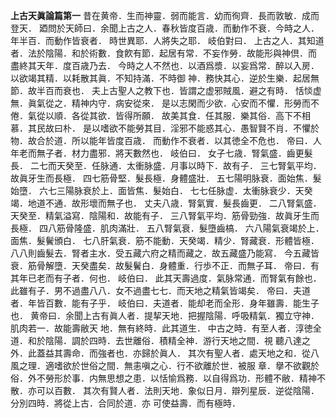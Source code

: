 **上古天眞論篇第一**
昔在黄帝．生而神靈．弱而能言．幼而徇齊．長而敦敏．成而登天．
廼問於天師曰．余聞上古之人．春秋皆度百歳．而動作不衰．今時之人．年半百．而動作皆衰者．
時世異耶．人將失之耶．
岐伯對曰．
上古之人．其知道者．法於陰陽．和於術數．食飮有節．起居有常．不妄作勞．故能形與神倶．而
盡終其天年．度百歳乃去．
今時之人不然也．以酒爲漿．以妄爲常．醉以入房．以欲竭其精．以耗散其眞．不知持滿．不時御
神．務快其心．逆於生樂．起居無節．故半百而衰也．
夫上古聖人之教下也．皆謂之虚邪賊風．避之有時．
恬惔虚無．眞氣從之．精神内守．病安從來．
是以志閑而少欲．心安而不懼．形勞而不倦．氣從以順．各從其欲．皆得所願．
故美其食．任其服．樂其俗．高下不相慕．其民故曰朴．
是以嗜欲不能勞其目．淫邪不能惑其心．愚智賢不肖．不懼於物．故合於道．所以能年皆度百歳．
而動作不衰者．以其徳全不危也．
帝曰．人年老而無子者．材力盡邪．將天數然也．
岐伯曰．
女子七歳．腎氣盛．齒更髮長．
二七而天癸至．任脉通．太衝脉盛．月事以時下．故有子．
三七腎氣平均．故眞牙生而長極．
四七筋骨堅．髮長極．身體盛壯．
五七陽明脉衰．面始焦．髮始墮．
六七三陽脉衰於上．面皆焦．髮始白．
七七任脉虚．太衝脉衰少．天癸竭．地道不通．故形壞而無子也．
丈夫八歳．腎氣實．髮長齒更．
二八腎氣盛．天癸至．精氣溢寫．陰陽和．故能有子．
三八腎氣平均．筋骨勁強．故眞牙生而長極．
四八筋骨隆盛．肌肉滿壯．
五八腎氣衰．髮墮齒槁．
六八陽氣衰竭於上．面焦．髮鬢頒白．
七八肝氣衰．筋不能動．天癸竭．精少．腎藏衰．形體皆極．
八八則齒髮去．腎者主水．受五藏六府之精而藏之．故五藏盛乃能寫．
今五藏皆衰．筋骨解墮．天癸盡矣．故髮鬢白．身體重．行歩不正．而無子耳．
帝曰．有其年已老而有子者．何也．
岐伯曰．
此其天壽過度．氣脉常通．而腎氣有餘也．
此雖有子．男不過盡八八．女不過盡七七．而天地之精氣皆竭矣．
帝曰．夫道者．年皆百數．能有子乎．
岐伯曰．夫道者．能却老而全形．身年雖壽．能生子也．
黄帝曰．余聞上古有眞人者．提挈天地．把握陰陽．呼吸精氣．獨立守神．肌肉若一．故能壽敝天
地．無有終時．此其道生．
中古之時．有至人者．淳徳全道．和於陰陽．調於四時．去世離俗．積精全神．游行天地之間．視
聽八達之外．此蓋益其壽命．而強者也．亦歸於眞人．
其次有聖人者．處天地之和．從八風之理．適嗜欲於世俗之間．無恚嗔之心．行不欲離於世．被服
章．擧不欲觀於俗．外不勞形於事．内無思想之患．以恬愉爲務．以自得爲功．形體不敝．精神不
散．亦可以百數．
其次有賢人者．法則天地．象似日月．辯列星辰．逆從陰陽．分別四時．將從上古．合同於道．亦
可使益壽．而有極時．
